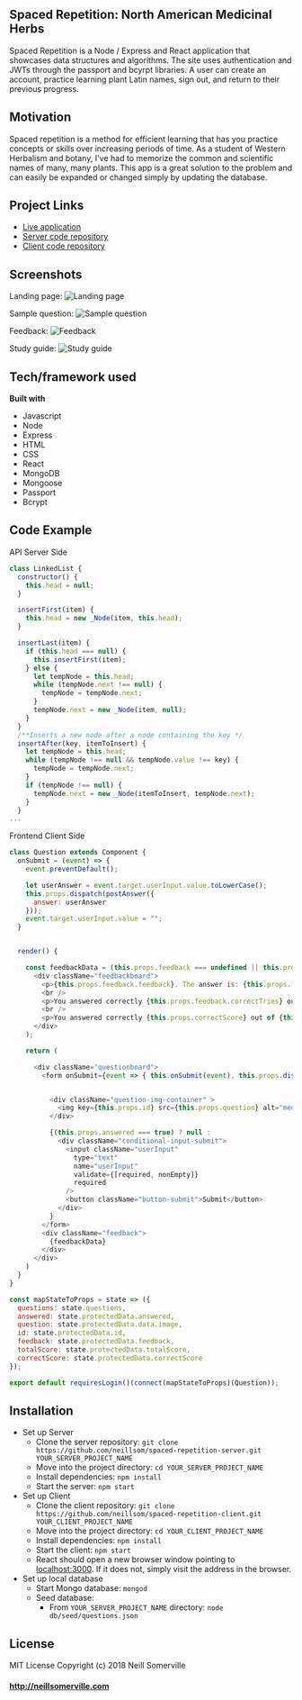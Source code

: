 
## Spaced Repetition: North American Medicinal Herbs

Spaced Repetition is a Node / Express and React application that showcases data structures and algorithms. The site uses authentication and JWTs through the passport and bcyrpt libraries. A user can create an account, practice learning plant Latin names, sign out, and return to their previous progress.

## Motivation
Spaced repetition is a method for efficient learning that has you practice concepts or skills over increasing periods of time. As a student of Western Herbalism and botany, I've had to memorize the common and scientific names of many, many plants. This app is a great solution to the problem and can easily be expanded or changed simply by updating the database. 

## Project Links
- [Live application](https://name-that-plant.herokuapp.com/)
- [Server code repository](https://github.com/neillsom/spaced-repetition-server) 
- [Client code repository](https://github.com/neillsom/spaced-repetition-client)

## Screenshots
Landing page:
![Landing page](https://s3-us-west-2.amazonaws.com/neillsomerville/name-that-plant/2018-08-13_16-32-39.jpg "Landing page")

Sample question:
![Sample question](https://s3-us-west-2.amazonaws.com/neillsomerville/name-that-plant/2018-08-13_16-33-49.jpg "Sample question")

Feedback:
![Feedback](https://s3-us-west-2.amazonaws.com/neillsomerville/name-that-plant/2018-08-13_16-35-40.jpg "Feedback")

Study guide:
![Study guide](https://s3-us-west-2.amazonaws.com/neillsomerville/name-that-plant/2018-08-13_16-37-30.jpg "Study guide")

## Tech/framework used
<b>Built with</b>
- Javascript 
- Node
- Express
- HTML
- CSS
- React
- MongoDB
- Mongoose
- Passport
- Bcrypt

## Code Example
API Server Side
```javascript
class LinkedList {
  constructor() {
    this.head = null;
  }

  insertFirst(item) {
    this.head = new _Node(item, this.head);
  }

  insertLast(item) {
    if (this.head === null) {
      this.insertFirst(item);
    } else {
      let tempNode = this.head;
      while (tempNode.next !== null) {
        tempNode = tempNode.next;
      }
      tempNode.next = new _Node(item, null);
    }
  }
  /**Inserts a new node after a node containing the key */
  insertAfter(key, itemToInsert) {
    let tempNode = this.head;
    while (tempNode !== null && tempNode.value !== key) {
      tempNode = tempNode.next;
    }
    if (tempNode !== null) {
      tempNode.next = new _Node(itemToInsert, tempNode.next);
    }
  }
...
```

Frontend Client Side
```javascript
class Question extends Component {
  onSubmit = (event) => {
    event.preventDefault();

    let userAnswer = event.target.userInput.value.toLowerCase();
    this.props.dispatch(postAnswer({
      answer: userAnswer
    }));
    event.target.userInput.value = "";
  }


  render() {

    const feedbackData = (this.props.feedback === undefined || this.props.answered === false) ? null : (
      <div className="feedbackboard">
        <p>{this.props.feedback.feedback}. The answer is: {this.props.feedback.answer}</p>
        <br />
        <p>You answered correctly {this.props.feedback.correctTries} out of {this.props.feedback.totalTries} guesses for this card</p>
        <br />
        <p>You answered correctly {this.props.correctScore} out of {this.props.totalScore} guesses for this session</p>
      </div>
    );

    return (

      <div className="questionboard">
        <form onSubmit={event => { this.onSubmit(event), this.props.dispatch(toggleAnswered()) }}>


          <div className="question-img-container" >
            <img key={this.props.id} src={this.props.question} alt="medicinal herbs" />
          </div>

          {(this.props.answered === true) ? null :
            <div className="conditional-input-submit">
              <input className="userInput"
                type="text"
                name="userInput"
                validate={[required, nonEmpty]}
                required
              />
              <button className="button-submit">Submit</button>
            </div>
          }
        </form>
        <div className="feedback">
          {feedbackData}
        </div>
      </div>
    )
  }
}

const mapStateToProps = state => ({
  questions: state.questions,
  answered: state.protectedData.answered,
  question: state.protectedData.data.image,
  id: state.protectedData.id,
  feedback: state.protectedData.feedback,
  totalScore: state.protectedData.totalScore,
  correctScore: state.protectedData.correctScore
});

export default requiresLogin()(connect(mapStateToProps)(Question));
```

## Installation
- Set up Server
  - Clone the server repository: `git clone https://github.com/neillsom/spaced-repetition-server.git YOUR_SERVER_PROJECT_NAME`
  - Move into the project directory: `cd YOUR_SERVER_PROJECT_NAME`
  - Install dependencies: `npm install`
  - Start the server: `npm start`
- Set up Client
  - Clone the client repository: `git clone https://github.com/neillsom/spaced-repetition-client.git YOUR_CLIENT_PROJECT_NAME`
  - Move into the project directory: `cd YOUR_CLIENT_PROJECT_NAME`
  - Install dependencies: `npm install`
  - Start the client: `npm start`
  - React should open a new browser window pointing to [localhost:3000](localhost:3000). If it does not, simply visit the address in the browser. 
- Set up local database
  - Start Mongo database: `mongod`
  - Seed database:
    - From `YOUR_SERVER_PROJECT_NAME` directory: `node db/seed/questions.json`

## License
MIT License
Copyright (c) 2018 Neill Somerville

#### http://neillsomerville.com